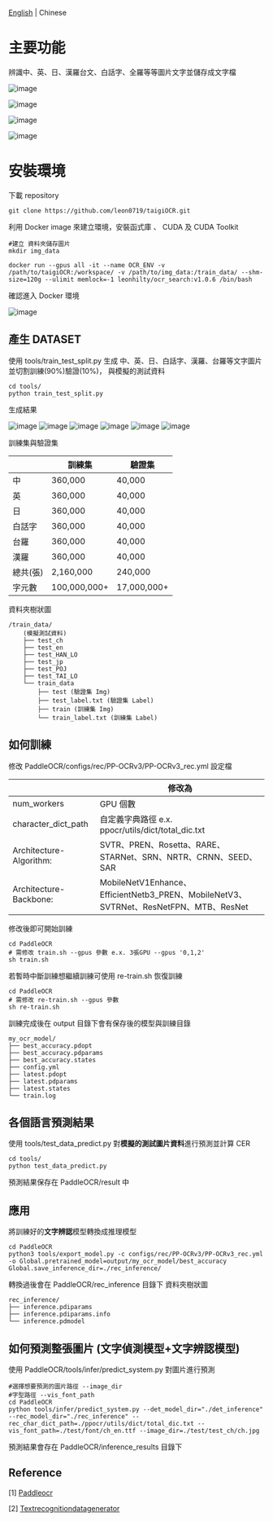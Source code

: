 [English](README.md) | Chinese


# 主要功能

辨識中、英、日、漢羅台文、白話字、全羅等等圖片文字並儲存成文字檔

![image](images/result_ch.jpg "中")

![image](images/result_en.jpg "英")

![image](images/result_HAN_LO.jpg "漢羅")

![image](images/result_POJ.jpg "白話字")

# 安裝環境

下載 repository

```
git clone https://github.com/leon0719/taigiOCR.git
```

利用 Docker image 來建立環境，安裝函式庫 、 CUDA 及 CUDA Toolkit

```
#建立 資料夾儲存圖片
mkdir img_data

docker run --gpus all -it --name OCR_ENV -v /path/to/taigiOCR:/workspace/ -v /path/to/img_data:/train_data/ --shm-size=120g --ulimit memlock=-1 leonhilty/ocr_search:v1.0.6 /bin/bash

```

確認進入 Docker 環境

![image](/images/Docker_env.jpg "Docker環境")

## 產生 DATASET

使用 tools/train_test_split.py 生成 中、英、日、白話字、漢羅、台羅等文字圖片並切割訓練(90%)驗證(10%)，
與模擬的測試資料

```
cd tools/
python train_test_split.py
```

生成結果

![image](images/ch.png "中")
![image](images/en.jpg "英")
![image](images/jp.jpg "日")
![image](images/POJ.jpg "白話字")
![image](images/TAI_LO.jpg "台羅")
![image](images/HAN_LO.jpg "漢羅")

訓練集與驗證集

|          | 訓練集       | 驗證集      |
| -------- | ------------ | ----------- |
| 中       | 360,000      | 40,000      |
| 英       | 360,000      | 40,000      |
| 日       | 360,000      | 40,000      |
| 白話字   | 360,000      | 40,000      |
| 台羅     | 360,000      | 40,000      |
| 漢羅     | 360,000      | 40,000      |
| 總共(張) | 2,160,000    | 240,000     |
| 字元數   | 100,000,000+ | 17,000,000+ |

資料夾樹狀圖

```
/train_data/
    (模擬測試資料)
    ├── test_ch
    ├── test_en
    ├── test_HAN_LO
    ├── test_jp
    ├── test_POJ
    ├── test_TAI_LO
    └── train_data
        ├── test (驗證集 Img)
        ├── test_label.txt (驗證集 Label)
        ├── train (訓練集 Img)
        └── train_label.txt (訓練集 Label)
```

## 如何訓練

修改 PaddleOCR/configs/rec/PP-OCRv3/PP-OCRv3_rec.yml 設定檔

|                         | 修改為                                                                                |
| ----------------------- | ------------------------------------------------------------------------------------- |
| num_workers             | GPU 個數                                                                              |
| character_dict_path     | 自定義字典路徑 e.x. ppocr/utils/dict/total_dic.txt                                    |
| Architecture-Algorithm: | SVTR、PREN、Rosetta、RARE、STARNet、SRN、NRTR、CRNN、SEED、SAR                        |
| Architecture-Backbone:  | MobileNetV1Enhance、EfficientNetb3_PREN、MobileNetV3、SVTRNet、ResNetFPN、MTB、ResNet |

修改後即可開始訓練

```
cd PaddleOCR
# 需修改 train.sh --gpus 參數 e.x. 3張GPU --gpus '0,1,2'
sh train.sh
```

若暫時中斷訓練想繼續訓練可使用 re-train.sh 恢復訓練

```
cd PaddleOCR
# 需修改 re-train.sh --gpus 參數
sh re-train.sh
```

訓練完成後在 output 目錄下會有保存後的模型與訓練目錄

```
my_ocr_model/
├── best_accuracy.pdopt
├── best_accuracy.pdparams
├── best_accuracy.states
├── config.yml
├── latest.pdopt
├── latest.pdparams
├── latest.states
└── train.log
```

## 各個語言預測結果

使用 tools/test_data_predict.py 對**模擬的測試圖片資料**進行預測並計算 CER

```
cd tools/
python test_data_predict.py
```

預測結果保存在 PaddleOCR/result 中

## 應用

將訓練好的**文字辨認**模型轉換成推理模型

```
cd PaddleOCR
python3 tools/export_model.py -c configs/rec/PP-OCRv3/PP-OCRv3_rec.yml -o Global.pretrained_model=output/my_ocr_model/best_accuracy  Global.save_inference_dir=./rec_inference/
```

轉換過後會在 PaddleOCR/rec_inference 目錄下
資料夾樹狀圖

```
rec_inference/
├── inference.pdiparams
├── inference.pdiparams.info
└── inference.pdmodel
```

## 如何預測整張圖片 (文字偵測模型+文字辨認模型)

使用 PaddleOCR/tools/infer/predict_system.py 對圖片進行預測

```
#選擇想要預測的圖片路徑 --image_dir
#字型路徑 --vis_font_path
cd PaddleOCR
python tools/infer/predict_system.py --det_model_dir="./det_inference" --rec_model_dir="./rec_inference" --rec_char_dict_path=./ppocr/utils/dict/total_dic.txt --vis_font_path=./test/font/ch_en.ttf --image_dir=./test/test_ch/ch.jpg
```

預測結果會存在 PaddleOCR/inference_results 目錄下

## Reference

[1] [Paddleocr](https://github.com/PaddlePaddle/PaddleOCR)

[2] [Textrecognitiondatagenerator](https://github.com/Belval/TextRecognitionDataGenerator)
